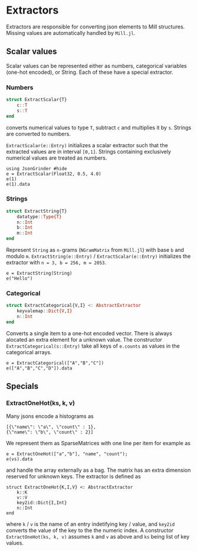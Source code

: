 # Extractors

Extractors are responsible for converting json elements to Mill structures. Missing values are automatically handled by `Mill.jl`.

## Scalar values
Scalar values can be represented either as numbers, categorical variables (one-hot encoded), or String. Each of these have a special extractor.

### Numbers
```julia
struct ExtractScalar{T}
	c::T
	s::T
end
```
converts numerical values to type `T`, subtract `c` and multiplies it by `s`. Strings are converted to numbers.

`ExtractScalar(e::Entry)` initializes a scalar extractor such that the extracted values are in interval `[0,1]`. Strings containing exclusively numerical values are treated as numbers.
```@example 1
using JsonGrinder #hide
e = ExtractScalar(Float32, 0.5, 4.0)
e(1)
e(1).data
```

### Strings
```julia
struct ExtractString{T}
	datatype::Type{T}
	n::Int
	b::Int
	m::Int
end
```
Represent `String` as `n-`grams (`NGramMatrix` from `Mill.jl`) with base `b` and modulo `m`. `ExtractString(e::Entry)` / `ExtractScalar(e::Entry)` initializes the extractor with `n = 3, b = 256, m = 2053`.

```@example 1
e = ExtractString(String)
e("Hello")
```

### Categorical
```julia
struct ExtractCategorical{V,I} <: AbstractExtractor
	keyvalemap::Dict{V,I}
	n::Int
end
```
Converts a single item to a one-hot encoded vector. There is always alocated an extra element for a unknown value. The constructor `ExtractCategorical(s::Entry)` take all keys of `e.counts` as values in the categorical arrays.

```@example 1
e = ExtractCategorical(["A","B","C"])
e(["A","B","C","D"]).data
```


## Specials

### ExtractOneHot(ks, k, v) 

Many jsons encode a histograms as
```
[{\"name\": \"a\", \"count\" : 1},
{\"name\": \"b\", \"count\" : 2}]
```
We represent them as SparseMatrices with one line per item for example as
```@example 1
e = ExtractOneHot(["a","b"], "name", "count");
e(vs).data
```
and handle the array externally as a bag. The matrix has an extra dimension  reserved for unknown keys.
The extractor is defined as
```
struct ExtractOneHot{K,I,V} <: AbstractExtractor
	k::K
	v::V
	key2id::Dict{I,Int}
	n::Int
end
```
where `k` / `v` is the name of an entry indetifying key / value, and `key2id` converts the value of the key to the the numeric index. A constructor `ExtractOneHot(ks, k, v)` assumes `k` and `v` as above and `ks` being list of key values. 

